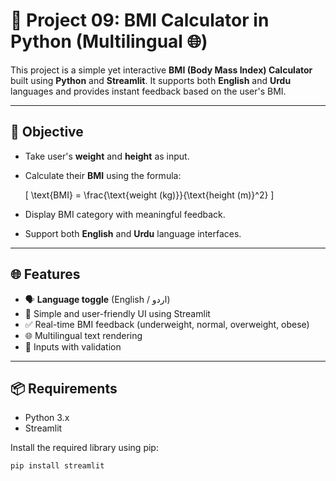 # 🧮 Project 09: BMI Calculator in Python (Multilingual 🌐)

This project is a simple yet interactive **BMI (Body Mass Index) Calculator** built using **Python** and **Streamlit**. It supports both **English** and **Urdu** languages and provides instant feedback based on the user's BMI.

---

## 🎯 Objective

- Take user's **weight** and **height** as input.
- Calculate their **BMI** using the formula:
  
  \[
  \text{BMI} = \frac{\text{weight (kg)}}{\text{height (m)}^2}
  \]

- Display BMI category with meaningful feedback.
- Support both **English** and **Urdu** language interfaces.

---

## 🌐 Features

- 🗣️ **Language toggle** (English / اردو)
- 📱 Simple and user-friendly UI using Streamlit
- ✅ Real-time BMI feedback (underweight, normal, overweight, obese)
- 🌐 Multilingual text rendering
- 📏 Inputs with validation

---

## 📦 Requirements

- Python 3.x  
- Streamlit

Install the required library using pip:

```bash
pip install streamlit

